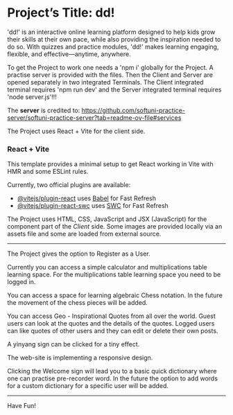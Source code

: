 # Project’s Title: dd!

'dd!' is an interactive online learning platform designed to help kids grow their skills at their own pace, while also providing the inspiration needed to do so. With quizzes and practice modules, 'dd!' makes learning engaging, flexible, and effective—anytime, anywhere.



To get the Project to work one needs a 'npm i' globally for the Project. A practise server is provided with the files. Then the Client and Server are opened separately in two integrated Terminals. The Client integrated terminal requires 'npm run dev' and the Server integrated terminal requires 'node server.js'!!!

The **server** is credited to: https://github.com/softuni-practice-server/softuni-practice-server?tab=readme-ov-file#services

The Project uses React + Vite for the client side.
### React + Vite

This template provides a minimal setup to get React working in Vite with HMR and some ESLint rules.

Currently, two official plugins are available:

- [@vitejs/plugin-react](https://github.com/vitejs/vite-plugin-react/blob/main/packages/plugin-react/README.md) uses [Babel](https://babeljs.io/) for Fast Refresh
- [@vitejs/plugin-react-swc](https://github.com/vitejs/vite-plugin-react-swc) uses [SWC](https://swc.rs/) for Fast Refresh

The Project uses HTML, CSS, JavaScript and JSX (JavaScript) for the component part of the *Client* side. Some images are provided locally via an assets file and some are loaded from external source.


---
The Project gives the option to Register as a User.

Currently you can access a simple calculator and multiplications table learning space. For the multiplications table learning space you need to be logged in.

You can access a space for learning algebraic Chess notation. In the future the movement of the chess pieces will be added.

You can access Geo - Inspirational Quotes from all over the world. Guest users can look at the quotes and the details of the quotes. Logged users can like quotes of other users and they can edit or delete their own posts.

A yinyang sign can be clicked for a tiny effect.

The web-site is implementing a responsive design.

Clicking the Welcome sign will lead you to a basic quick dictionary where one can practise pre-recorder word. In the future the option to add words for a custom dictionary for a specific user will be added.


---
Have Fun!

